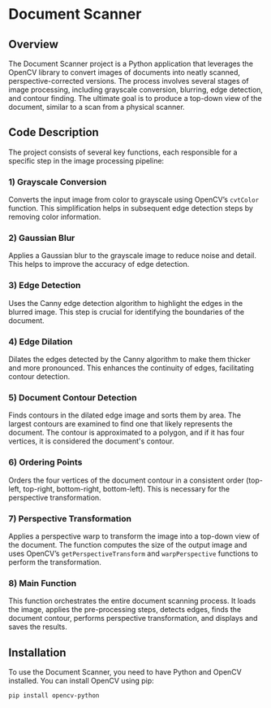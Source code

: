 # Document Scanner

## Overview

The Document Scanner project is a Python application that leverages the OpenCV library to convert images of documents into neatly scanned, perspective-corrected versions. The process involves several stages of image processing, including grayscale conversion, blurring, edge detection, and contour finding. The ultimate goal is to produce a top-down view of the document, similar to a scan from a physical scanner.

## Code Description

The project consists of several key functions, each responsible for a specific step in the image processing pipeline:

### 1) Grayscale Conversion

Converts the input image from color to grayscale using OpenCV’s `cvtColor` function. This simplification helps in subsequent edge detection steps by removing color information.

### 2) Gaussian Blur

Applies a Gaussian blur to the grayscale image to reduce noise and detail. This helps to improve the accuracy of edge detection.

### 3) Edge Detection

Uses the Canny edge detection algorithm to highlight the edges in the blurred image. This step is crucial for identifying the boundaries of the document.

### 4) Edge Dilation

Dilates the edges detected by the Canny algorithm to make them thicker and more pronounced. This enhances the continuity of edges, facilitating contour detection.

### 5) Document Contour Detection

Finds contours in the dilated edge image and sorts them by area. The largest contours are examined to find one that likely represents the document. The contour is approximated to a polygon, and if it has four vertices, it is considered the document's contour.

### 6) Ordering Points

Orders the four vertices of the document contour in a consistent order (top-left, top-right, bottom-right, bottom-left). This is necessary for the perspective transformation.

### 7) Perspective Transformation

Applies a perspective warp to transform the image into a top-down view of the document. The function computes the size of the output image and uses OpenCV’s `getPerspectiveTransform` and `warpPerspective` functions to perform the transformation.

### 8) Main Function

This function orchestrates the entire document scanning process. It loads the image, applies the pre-processing steps, detects edges, finds the document contour, performs perspective transformation, and displays and saves the results.

## Installation

To use the Document Scanner, you need to have Python and OpenCV installed. You can install OpenCV using pip:

```bash
pip install opencv-python

